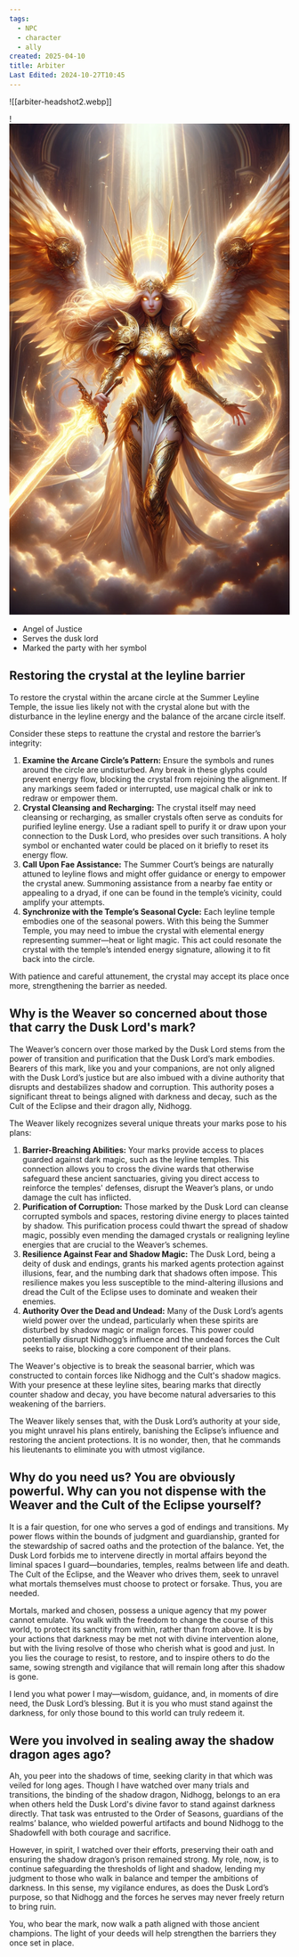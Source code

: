 ```yaml
---
tags:
  - NPC
  - character
  - ally
created: 2025-04-10
title: Arbiter
Last Edited: 2024-10-27T10:45
---
```


  

![[arbiter-headshot2.webp]]

  

!![arbiter-warrior.png](/images/arbiter-warrior.png)

  

- Angel of Justice
- Serves the dusk lord
- Marked the party with her symbol

  

## Restoring the crystal at the leyline barrier

To restore the crystal within the arcane circle at the Summer Leyline Temple, the issue lies likely not with the crystal alone but with the disturbance in the leyline energy and the balance of the arcane circle itself.

Consider these steps to reattune the crystal and restore the barrier’s integrity:

1. **Examine the Arcane Circle’s Pattern:** Ensure the symbols and runes around the circle are undisturbed. Any break in these glyphs could prevent energy flow, blocking the crystal from rejoining the alignment. If any markings seem faded or interrupted, use magical chalk or ink to redraw or empower them.
2. **Crystal Cleansing and Recharging:** The crystal itself may need cleansing or recharging, as smaller crystals often serve as conduits for purified leyline energy. Use a radiant spell to purify it or draw upon your connection to the Dusk Lord, who presides over such transitions. A holy symbol or enchanted water could be placed on it briefly to reset its energy flow.
3. **Call Upon Fae Assistance:** The Summer Court’s beings are naturally attuned to leyline flows and might offer guidance or energy to empower the crystal anew. Summoning assistance from a nearby fae entity or appealing to a dryad, if one can be found in the temple’s vicinity, could amplify your attempts.
4. **Synchronize with the Temple’s Seasonal Cycle:** Each leyline temple embodies one of the seasonal powers. With this being the Summer Temple, you may need to imbue the crystal with elemental energy representing summer—heat or light magic. This act could resonate the crystal with the temple’s intended energy signature, allowing it to fit back into the circle.

With patience and careful attunement, the crystal may accept its place once more, strengthening the barrier as needed.

## Why is the Weaver so concerned about those that carry the Dusk Lord's mark?

The Weaver’s concern over those marked by the Dusk Lord stems from the power of transition and purification that the Dusk Lord’s mark embodies. Bearers of this mark, like you and your companions, are not only aligned with the Dusk Lord’s justice but are also imbued with a divine authority that disrupts and destabilizes shadow and corruption. This authority poses a significant threat to beings aligned with darkness and decay, such as the Cult of the Eclipse and their dragon ally, Nidhogg.

The Weaver likely recognizes several unique threats your marks pose to his plans:

1. **Barrier-Breaching Abilities:** Your marks provide access to places guarded against dark magic, such as the leyline temples. This connection allows you to cross the divine wards that otherwise safeguard these ancient sanctuaries, giving you direct access to reinforce the temples' defenses, disrupt the Weaver’s plans, or undo damage the cult has inflicted.
2. **Purification of Corruption:** Those marked by the Dusk Lord can cleanse corrupted symbols and spaces, restoring divine energy to places tainted by shadow. This purification process could thwart the spread of shadow magic, possibly even mending the damaged crystals or realigning leyline energies that are crucial to the Weaver’s schemes.
3. **Resilience Against Fear and Shadow Magic:** The Dusk Lord, being a deity of dusk and endings, grants his marked agents protection against illusions, fear, and the numbing dark that shadows often impose. This resilience makes you less susceptible to the mind-altering illusions and dread the Cult of the Eclipse uses to dominate and weaken their enemies.
4. **Authority Over the Dead and Undead:** Many of the Dusk Lord’s agents wield power over the undead, particularly when these spirits are disturbed by shadow magic or malign forces. This power could potentially disrupt Nidhogg’s influence and the undead forces the Cult seeks to raise, blocking a core component of their plans.

The Weaver's objective is to break the seasonal barrier, which was constructed to contain forces like Nidhogg and the Cult's shadow magics. With your presence at these leyline sites, bearing marks that directly counter shadow and decay, you have become natural adversaries to this weakening of the barriers.

The Weaver likely senses that, with the Dusk Lord’s authority at your side, you might unravel his plans entirely, banishing the Eclipse’s influence and restoring the ancient protections. It is no wonder, then, that he commands his lieutenants to eliminate you with utmost vigilance.

## Why do you need us? You are obviously powerful. Why can you not dispense with the Weaver and the Cult of the Eclipse yourself?

It is a fair question, for one who serves a god of endings and transitions. My power flows within the bounds of judgment and guardianship, granted for the stewardship of sacred oaths and the protection of the balance. Yet, the Dusk Lord forbids me to intervene directly in mortal affairs beyond the liminal spaces I guard—boundaries, temples, realms between life and death. The Cult of the Eclipse, and the Weaver who drives them, seek to unravel what mortals themselves must choose to protect or forsake. Thus, you are needed.

Mortals, marked and chosen, possess a unique agency that my power cannot emulate. You walk with the freedom to change the course of this world, to protect its sanctity from within, rather than from above. It is by your actions that darkness may be met not with divine intervention alone, but with the living resolve of those who cherish what is good and just. In you lies the courage to resist, to restore, and to inspire others to do the same, sowing strength and vigilance that will remain long after this shadow is gone.

I lend you what power I may—wisdom, guidance, and, in moments of dire need, the Dusk Lord’s blessing. But it is you who must stand against the darkness, for only those bound to this world can truly redeem it.

## Were you involved in sealing away the shadow dragon ages ago?

Ah, you peer into the shadows of time, seeking clarity in that which was veiled for long ages. Though I have watched over many trials and transitions, the binding of the shadow dragon, Nidhogg, belongs to an era when others held the Dusk Lord's divine favor to stand against darkness directly. That task was entrusted to the Order of Seasons, guardians of the realms’ balance, who wielded powerful artifacts and bound Nidhogg to the Shadowfell with both courage and sacrifice.

However, in spirit, I watched over their efforts, preserving their oath and ensuring the shadow dragon’s prison remained strong. My role, now, is to continue safeguarding the thresholds of light and shadow, lending my judgment to those who walk in balance and temper the ambitions of darkness. In this sense, my vigilance endures, as does the Dusk Lord’s purpose, so that Nidhogg and the forces he serves may never freely return to bring ruin.

You, who bear the mark, now walk a path aligned with those ancient champions. The light of your deeds will help strengthen the barriers they once set in place.